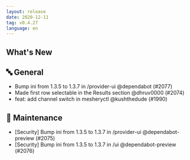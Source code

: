 ```yaml
---
layout: release
date: 2020-12-11
tag: v0.4.27
language: en
---
```


## What's New

## 🔤 General
- Bump ini from 1.3.5 to 1.3.7 in /provider-ui @dependabot (#2077)
- Made first row selectable in the Results section @dhruv0000 (#2074)
- feat: add channel switch in mesheryctl @kushthedude (#1990)

## 🧰 Maintenance

- [Security] Bump ini from 1.3.5 to 1.3.7 in /provider-ui @dependabot-preview (#2075)
- [Security] Bump ini from 1.3.5 to 1.3.7 in /ui @dependabot-preview (#2076)
